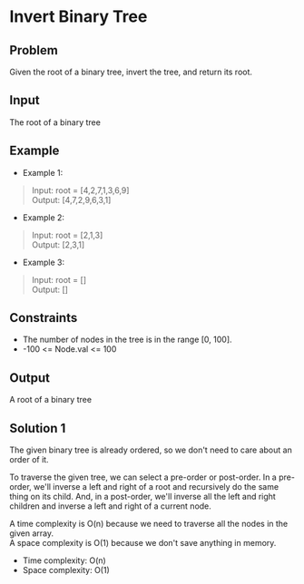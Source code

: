 # Invert Binary Tree

## Problem

Given the root of a binary tree, invert the tree, and return its root.

## Input

The root of a binary tree

## Example

- Example 1:

>Input: root = [4,2,7,1,3,6,9]  
Output: [4,7,2,9,6,3,1]

- Example 2:

>Input: root = [2,1,3]  
Output: [2,3,1]

- Example 3:

>Input: root = []  
Output: []

## Constraints

- The number of nodes in the tree is in the range [0, 100].
- -100 <= Node.val <= 100

## Output

A root of a binary tree

## Solution 1

The given binary tree is already ordered, so we don't need to care about an order of it.  

To traverse the given tree, we can select a pre-order or post-order. In a pre-order, we'll inverse a
left and right of a root and recursively do the same thing on its child. And, in a post-order, we'll
inverse all the left and right children and inverse a left and right of a current node.

A time complexity is O(n) because we need to traverse all the nodes in the given array.  
A space complexity is O(1) because we don't save anything in memory.

- Time complexity: O(n)
- Space complexity: O(1)
